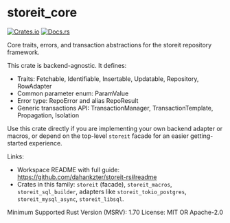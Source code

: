 # storeit_core

[![Crates.io](https://img.shields.io/crates/v/storeit_core.svg)](https://crates.io/crates/storeit_core)
[![Docs.rs](https://docs.rs/storeit_core/badge.svg)](https://docs.rs/storeit_core)

Core traits, errors, and transaction abstractions for the storeit repository framework.

This crate is backend-agnostic. It defines:
- Traits: Fetchable, Identifiable, Insertable, Updatable, Repository, RowAdapter
- Common parameter enum: ParamValue
- Error type: RepoError and alias RepoResult
- Generic transactions API: TransactionManager, TransactionTemplate, Propagation, Isolation

Use this crate directly if you are implementing your own backend adapter or macros, or depend on the top-level `storeit` facade for an easier getting-started experience.

Links:
- Workspace README with full guide: https://github.com/dahankzter/storeit-rs#readme
- Crates in this family: `storeit` (facade), `storeit_macros`, `storeit_sql_builder`, adapters like `storeit_tokio_postgres`, `storeit_mysql_async`, `storeit_libsql`.

Minimum Supported Rust Version (MSRV): 1.70
License: MIT OR Apache-2.0